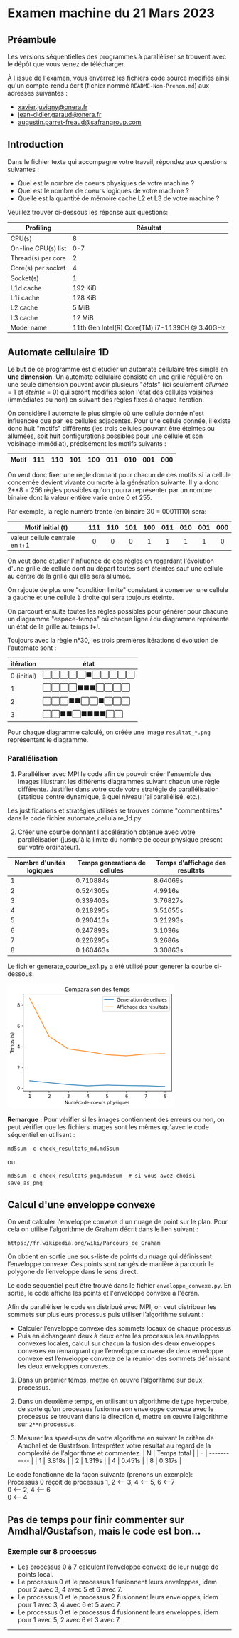 # Examen machine du 21 Mars 2023

## Préambule

Les versions séquentielles des programmes à paralléliser se trouvent avec le dépôt que vous venez de télécharger.

À l'issue de l'examen, vous enverrez les fichiers code source modifiés ainsi qu'un compte-rendu écrit (fichier nommé `README-Nom-Prenom.md`) aux adresses suivantes : 

- xavier.juvigny@onera.fr
- jean-didier.garaud@onera.fr
- augustin.parret-freaud@safrangroup.com


## Introduction

Dans le fichier texte qui accompagne votre travail, répondez aux questions suivantes :

- Quel est le nombre de coeurs physiques de votre machine ?
- Quel est le nombre de coeurs logiques de votre machine  ?
- Quelle est la quantité de mémoire cache L2 et L3 de votre machine ?

Veuillez trouver ci-dessous les réponse aux questions:

|  Profiling  |  Résultat  |
|---|---|
|CPU(s)|  8 |
| On-line CPU(s) list  |  0-7 |
| Thread(s) per core  |  2 |
| Core(s) per socket  |  4 |
| Socket(s)  |  1 |
| L1d cache |  192 KiB |
| L1i cache  |  128 KiB |
| L2 cache  |  5 MiB |
| L3 cache  |  12 MiB |
| Model name | 11th Gen Intel(R) Core(TM) i7-11390H @ 3.40GHz |

## Automate cellulaire 1D

Le but de ce programme est d'étudier un automate cellulaire très simple en **une dimension**. Un automate cellulaire consiste en une grille régulière en une seule dimension
pouvant avoir plusieurs "*états*" (ici seulement *allumée* = 1 et *éteinte* = 0) qui seront modifiés selon l'état des cellules voisines (immédiates ou non) en suivant des règles
fixes à chaque itération.

On considère l'automate le plus simple où une cellule donnée n'est influencée que par les cellules adjacentes. Pour une cellule donnée, il existe donc huit "motifs" différents
(les trois cellules pouvant être éteintes ou allumées, soit huit configurations possibles pour une cellule et son voisinage immédiat), précisément les motifs suivants :

| Motif | 111 | 110 | 101 | 100 | 011 | 010 | 001 | 000 |
|--- |:-: |:-: |:-: |:-: |:-: |:-: |:-: |:-:

 On veut donc fixer une règle donnant pour chacun de ces motifs si la cellule concernée devient vivante ou morte à la génération suivante. Il y a donc 2**8 = 256 règles possibles
 qu'on pourra représenter par un nombre binaire dont la valeur entière varie entre 0 et 255.

 Par exemple, la règle numéro trente (en binaire 30 = 00011110) sera:

| Motif initial (t)              | 111 | 110 | 101 | 100 | 011 | 010 | 001 | 000 |
|--- |:-: |:-: |:-: |:-: |:-: |:-: |:-: |:-:
| valeur cellule centrale en t+1 |  0  |  0  |  0  |  1  |  1  |  1  |  1  |  0  |

On veut donc étudier l'influence de ces règles en regardant l'évolution d'une grille de cellule dont au départ toutes sont éteintes sauf une cellule au centre de la grille qui elle sera allumée.

On rajoute de plus une "condition limite" consistant à conserver une cellule à gauche et une cellule à droite qui sera toujours éteinte.

On parcourt ensuite toutes les règles possibles pour générer pour chacune un diagramme "espace-temps" où chaque ligne *i* du diagramme représente un état de la grille au temps *t+i*.

Toujours avec la règle n°30, les trois premières itérations d'évolution de l'automate sont :

| itération | état |
| --------- | ---- |
| 0 (initial) | ⬜⬜⬜⬜⬜⬛⬜⬜⬜⬜⬜ |
| 1           | ⬜⬜⬜⬜⬛⬛⬛⬜⬜⬜⬜ |
| 2           | ⬜⬜⬜⬛⬛⬜⬜⬛⬜⬜⬜ |
| 3           | ⬜⬜⬛⬛⬜⬛⬛⬛⬛⬜⬜ |

Pour chaque diagramme calculé, on créée une image ``resultat_*.png`` représentant le diagramme.

### Parallélisation

1. Paralléliser avec MPI le code afin de pouvoir créer l'ensemble des images illustrant les différents diagrammes suivant chacun une règle différente. Justifier dans votre code votre stratégie de parallélisation (statique contre dynamique, à quel niveau j'ai parallélisé, etc.).

Les justifications et stratégies utilisés se trouves comme "commentaires" dans le code fichier automate_cellulaire_1d.py

2. Créer une courbe donnant l'accélération obtenue avec votre parallélisation (jusqu'à la limite du nombre de coeur physique présent sur votre ordinateur).

| Nombre d'unités logiques | Temps generations de cellules | Temps d'affichage des resultats |
| --- | --------  | -------- |
|  1  | 0.710884s  |  8.64069s |   
|  2  | 0.524305s  |  4.9916s |
|  3  | 0.339403s  |  3.76827s |   
|  4  | 0.218295s  |  3.51655s |   
|  5  | 0.290413s  |  3.21293s |   
|  6  | 0.247893s  |  3.1036s |
|  7  | 0.226295s  |  3.2686s |
|  8  | 0.160463s  |  3.30863s |   

Le fichier generate_courbe_ex1.py a été utilisé pour generer la courbe ci-dessous:

![](courbe_ex1.png)

**Remarque** : Pour vérifier si les images contiennent des erreurs ou non, on peut vérifier que les fichiers images sont les mêmes qu'avec le code séquentiel en utilisant :

    md5sum -c check_resultats_md.md5sum
ou

    md5sum -c check_resultats_png.md5sum  # si vous avez choisi save_as_png

## Calcul d'une enveloppe convexe

On veut calculer l'enveloppe convexe d'un nuage de point sur le plan. Pour cela on utilise l'algorithme de Graham décrit dans le lien suivant :

    https://fr.wikipedia.org/wiki/Parcours_de_Graham

On obtient en sortie une sous-liste de points du nuage qui définissent l’enveloppe convexe. Ces points sont rangés de manière à parcourir le polygone de l’enveloppe dans le sens direct.

Le code séquentiel peut être trouvé dans le fichier `enveloppe_convexe.py`. En sortie, le code affiche les points et l'enveloppe convexe à l'écran.

Afin de paralléliser le code en distribué avec MPI, on veut distribuer les sommets sur plusieurs processus puis utiliser l’algorithme suivant :

- Calculer l’enveloppe convexe des sommets locaux de chaque processus
- Puis en échangeant deux à deux entre les processus les enveloppes convexes locales, calcul sur chacun la fusion des deux enveloppes convexes en remarquant que
l’enveloppe convexe de deux enveloppe convexe est l’enveloppe convexe de la réunion
des sommets définissant les deux enveloppes convexes.

1. Dans un premier temps, mettre en œuvre l’algorithme sur deux processus.

2. Dans un deuxième temps, en utilisant un algorithme de type hypercube, de sorte qu’un processus fusionne son enveloppe convexe avec le processus se trouvant dans la direction d, mettre en œuvre l’algorithme sur `2**n` processus.

3. Mesurer les speed-ups de votre algorithme en suivant le critère de Amdhal et de Gustafson. Interprétez votre résultat au regard de la complexité de l'algorithme et commentez.
| N | Temps total |
| - | ----------- |
| 1 | 3.818s      |
| 2 | 1.319s      |
| 4 | 0.451s      |
| 8 | 0.317s      |

Le code fonctionne de la façon suivante (prenons un exemple):  
Processus 0 reçoit de processus 1, 2 <-- 3, 4 <-- 5, 6 <--7  
0 <-- 2, 4 <-- 6  
0 <-- 4  

Pas de temps pour finir commenter sur Amdhal/Gustafson, mais le code est bon...
---

### Exemple sur 8 processus

- Les processus 0 à 7 calculent l’enveloppe convexe de leur nuage de points local.
- Le processus 0 et le processus 1 fusionnent leurs enveloppes, idem pour 2 avec 3, 4 avec 5 et 6 avec 7.
- Le processus 0 et le processus 2 fusionnent leurs enveloppes, idem pour 1 avec 3, 4 avec 6 et 5 avec 7.
- Le processus 0 et le processus 4 fusionnent leurs enveloppes, idem pour 1 avec 5, 2 avec 6 et 3 avec 7.

---
